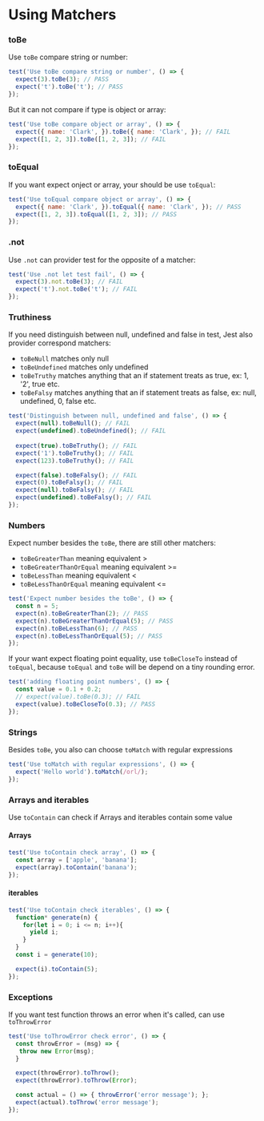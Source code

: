 # Using Matchers

### toBe
Use `toBe` compare string or number:

```javascript
test('Use toBe compare string or number', () => {
  expect(3).toBe(3); // PASS
  expect('t').toBe('t'); // PASS
});
```

But it can not compare if type is object or array:

```javascript
test('Use toBe compare object or array', () => {
  expect({ name: 'Clark', }).toBe({ name: 'Clark', }); // FAIL
  expect([1, 2, 3]).toBe([1, 2, 3]); // FAIL
});
```

### toEqual
If you want expect onject or array, your should be use `toEqual`:

```javascript
test('Use toEqual compare object or array', () => {
  expect({ name: 'Clark', }).toEqual({ name: 'Clark', }); // PASS
  expect([1, 2, 3]).toEqual([1, 2, 3]); // PASS
});
```

### .not
Use `.not` can provider test for the opposite of a matcher:

```javascript
test('Use .not let test fail', () => {
  expect(3).not.toBe(3); // FAIL
  expect('t').not.toBe('t'); // FAIL
});
```

### Truthiness
If you need distinguish between null, undefined and false in test, Jest also provider correspond matchers:

- `toBeNull` matches only null
- `toBeUndefined` matches only undefined
- `toBeTruthy` matches anything that an if statement treats as true, ex: 1, '2', true etc.
- `toBeFalsy` matches anything that an if statement treats as false, ex: null, undefined, 0, false etc.

```javascript
test('Distinguish between null, undefined and false', () => {
  expect(null).toBeNull(); // FAIL
  expect(undefined).toBeUndefined(); // FAIL
  
  expect(true).toBeTruthy(); // FAIL
  expect('1').toBeTruthy(); // FAIL
  expect(123).toBeTruthy(); // FAIL

  expect(false).toBeFalsy(); // FAIL
  expect(0).toBeFalsy(); // FAIL
  expect(null).toBeFalsy(); // FAIL
  expect(undefined).toBeFalsy(); // FAIL
});
```

### Numbers
Expect number besides the `toBe`, there are still other matchers:

- `toBeGreaterThan` meaning equivalent >
- `toBeGreaterThanOrEqual` meaning equivalent >=
- `toBeLessThan` meaning equivalent <
- `toBeLessThanOrEqual` meaning equivalent <=

```javascript
test('Expect number besides the toBe', () => {
  const n = 5;
  expect(n).toBeGreaterThan(2); // PASS
  expect(n).toBeGreaterThanOrEqual(5); // PASS
  expect(n).toBeLessThan(6); // PASS
  expect(n).toBeLessThanOrEqual(5); // PASS
});
```

If your want expect floating point equality, use `toBeCloseTo` instead of `toEqual`, because `toEqual` and `toBe` will be depend on a tiny rounding error.

```javascript
test('adding floating point numbers', () => {
  const value = 0.1 + 0.2;
  // expect(value).toBe(0.3); // FAIL
  expect(value).toBeCloseTo(0.3); // PASS
});
```

### Strings
Besides `toBe`, you also can choose `toMatch` with regular expressions

```javascript
test('Use toMatch with regular expressions', () => {
  expect('Hello world').toMatch(/orl/);
});
```

### Arrays and iterables

Use `toContain` can check if Arrays and iterables contain some value

#### Arrays
```javascript
test('Use toContain check array', () => {
  const array = ['apple', 'banana'];
  expect(array).toContain('banana');
});
```

#### iterables
```javascript
test('Use toContain check iterables', () => {
  function* generate(n) {
    for(let i = 0; i <= n; i++){
      yield i;
    }
  }
  const i = generate(10);

  expect(i).toContain(5);
});
```

### Exceptions
If you want test function throws an error when it's called, can use `toThrowError`

```javascript
test('Use toThrowError check error', () => {
  const throwError = (msg) => {
   throw new Error(msg);
  }

  expect(throwError).toThrow();
  expect(throwError).toThrow(Error);

  const actual = () => { throwError('error message'); };
  expect(actual).toThrow('error message');
});
```


